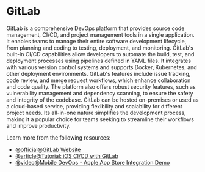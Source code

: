 # GitLab

GitLab is a comprehensive DevOps platform that provides source code management, CI/CD, and project management tools in a single application. It enables teams to manage their entire software development lifecycle, from planning and coding to testing, deployment, and monitoring. GitLab's built-in CI/CD capabilities allow developers to automate the build, test, and deployment processes using pipelines defined in YAML files. It integrates with various version control systems and supports Docker, Kubernetes, and other deployment environments. GitLab's features include issue tracking, code review, and merge request workflows, which enhance collaboration and code quality. The platform also offers robust security features, such as vulnerability management and dependency scanning, to ensure the safety and integrity of the codebase. GitLab can be hosted on-premises or used as a cloud-based service, providing flexibility and scalability for different project needs. Its all-in-one nature simplifies the development process, making it a popular choice for teams seeking to streamline their workflows and improve productivity.

Learn more from the following resources:

- [@official@GitLab Website](https://about.gitlab.com/)
- [@article@Tutorial: iOS CI/CD with GitLab](https://about.gitlab.com/blog/2023/06/07/ios-cicd-with-gitlab/)
- [@video@Mobile DevOps - Apple App Store Integration Demo](https://www.youtube.com/watch?v=CwzAWVgJeK8)